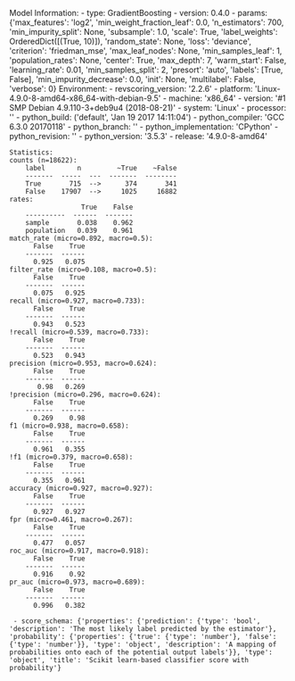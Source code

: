 Model Information:
	 - type: GradientBoosting
	 - version: 0.4.0
	 - params: {'max_features': 'log2', 'min_weight_fraction_leaf': 0.0, 'n_estimators': 700, 'min_impurity_split': None, 'subsample': 1.0, 'scale': True, 'label_weights': OrderedDict([(True, 10)]), 'random_state': None, 'loss': 'deviance', 'criterion': 'friedman_mse', 'max_leaf_nodes': None, 'min_samples_leaf': 1, 'population_rates': None, 'center': True, 'max_depth': 7, 'warm_start': False, 'learning_rate': 0.01, 'min_samples_split': 2, 'presort': 'auto', 'labels': [True, False], 'min_impurity_decrease': 0.0, 'init': None, 'multilabel': False, 'verbose': 0}
	Environment:
	 - revscoring_version: '2.2.6'
	 - platform: 'Linux-4.9.0-8-amd64-x86_64-with-debian-9.5'
	 - machine: 'x86_64'
	 - version: '#1 SMP Debian 4.9.110-3+deb9u4 (2018-08-21)'
	 - system: 'Linux'
	 - processor: ''
	 - python_build: ('default', 'Jan 19 2017 14:11:04')
	 - python_compiler: 'GCC 6.3.0 20170118'
	 - python_branch: ''
	 - python_implementation: 'CPython'
	 - python_revision: ''
	 - python_version: '3.5.3'
	 - release: '4.9.0-8-amd64'
	
	Statistics:
	counts (n=18622):
		label        n         ~True    ~False
		-------  -----  ---  -------  --------
		True       715  -->      374       341
		False    17907  -->     1025     16882
	rates:
		              True    False
		----------  ------  -------
		sample       0.038    0.962
		population   0.039    0.961
	match_rate (micro=0.892, macro=0.5):
		  False    True
		-------  ------
		  0.925   0.075
	filter_rate (micro=0.108, macro=0.5):
		  False    True
		-------  ------
		  0.075   0.925
	recall (micro=0.927, macro=0.733):
		  False    True
		-------  ------
		  0.943   0.523
	!recall (micro=0.539, macro=0.733):
		  False    True
		-------  ------
		  0.523   0.943
	precision (micro=0.953, macro=0.624):
		  False    True
		-------  ------
		   0.98   0.269
	!precision (micro=0.296, macro=0.624):
		  False    True
		-------  ------
		  0.269    0.98
	f1 (micro=0.938, macro=0.658):
		  False    True
		-------  ------
		  0.961   0.355
	!f1 (micro=0.379, macro=0.658):
		  False    True
		-------  ------
		  0.355   0.961
	accuracy (micro=0.927, macro=0.927):
		  False    True
		-------  ------
		  0.927   0.927
	fpr (micro=0.461, macro=0.267):
		  False    True
		-------  ------
		  0.477   0.057
	roc_auc (micro=0.917, macro=0.918):
		  False    True
		-------  ------
		  0.916    0.92
	pr_auc (micro=0.973, macro=0.689):
		  False    True
		-------  ------
		  0.996   0.382
	
	 - score_schema: {'properties': {'prediction': {'type': 'bool', 'description': 'The most likely label predicted by the estimator'}, 'probability': {'properties': {'true': {'type': 'number'}, 'false': {'type': 'number'}}, 'type': 'object', 'description': 'A mapping of probabilities onto each of the potential output labels'}}, 'type': 'object', 'title': 'Scikit learn-based classifier score with probability'}

